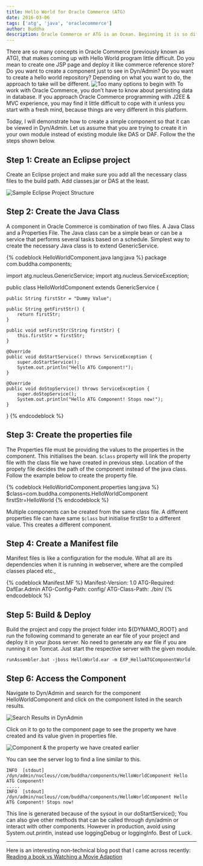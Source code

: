 ```yaml
---
title: Hello World for Oracle Commerce (ATG)
date: 2016-03-06
tags: ['atg', 'java', 'oraclecommerce']
author: Buddha
description: Oracle Commerce or ATG is an Ocean. Beginning it is so difficult. There are so many new things to learn before you can write a program that runs on this platform. This article helps you learn how to begin with creating new components in Oracle Commerce.
---
```

There are so many concepts in Oracle Commerce (previously known as ATG), that makes coming up with Hello World program little difficult. Do you mean to create one JSP page and deploy it like commerce reference store? Do you want to create a component just to see in Dyn/Admin? Do you want to create a hello world repository? Depending on what you want to do, the approach to take will be different.
![Too many options to begin with](https://farm2.staticflickr.com/1633/25195316629_65c8162a37_n.jpg)
To work with Oracle Commerce, you don’t have to know about persisting data in database. If you approach Oracle Commerce programming with J2EE & MVC experience, you may find it little difficult to cope with it unless you start with a fresh mind, because things are very different in this platform.

Today, I will demonstrate how to create a simple component so that it can be viewed in Dyn/Admin. Let us assume that you are trying to create it in your own module instead of existing module like DAS or DAF. Follow the the steps shown below.

## Step 1: Create an Eclipse project

Create an Eclipse project and make sure you add all the necessary class files to the build path. Add classes.jar or DAS at the least.
<!-- more -->
![Sample Eclipse Project Structure](http://i.stack.imgur.com/OP8b7.png)
## Step 2: Create the Java Class

A component in Oracle Commerce is combination of two files. A Java Class and a Properties File. The Java class can be a simple bean or can be a service that performs several tasks based on a schedule. Simplest way to create the necessary Java class is to extend GenericService.


{% codeblock HelloWorldComponent.java lang:java  %}
package com.buddha.components;

import atg.nucleus.GenericService;
import atg.nucleus.ServiceException;

public class HelloWorldComponent extends GenericService {

    public String firstStr = "Dummy Value";

    public String getFirstStr() {
        return firstStr;
    }

    public void setFirstStr(String firstStr) {
        this.firstStr = firstStr;
    }

    @Override
    public void doStartService() throws ServiceException {
        super.doStartService();
        System.out.println("Hello ATG Component!");
    }

    @Override
    public void doStopService() throws ServiceException {
        super.doStopService();
        System.out.println("Hello ATG Component! Stops now!");
    }
}
{% endcodeblock %}

## Step 3: Create the properties file

The Properties file must be providing the values to the properties in the component. This initialises the bean. `$class` property will link the property file with the class file we have created in previous step. Location of the propety file decides the path of the component instead of the java class. Follow the example below to create the property file.

{% codeblock HelloWorldComponent.properties lang:java  %}
$class=com.buddha.components.HelloWorldComponent
firstStr=HelloWorld
{% endcodeblock %}

Multiple components can be created from the same class file. A different properties file can have same `$class` but initialise firstStr to a different value. This creates a different component.

## Step 4: Create a Manifest file

Manifest files is like a configuration for the module. What all are its dependencies when it is running in webserver, where are the compiled classes placed etc.,

{% codeblock Manifest.MF  %}
Manifest-Version: 1.0
ATG-Required: DafEar.Admin
ATG-Config-Path: config/
ATG-Class-Path: ./bin/
{% endcodeblock %}
## Step 5: Build & Deploy
Build the project and copy the project folder into ${DYNAMO_ROOT} and run the following command to generate an ear file of your project and deploy it in your jboss server. No need to generate any ear file if you are running it on Tomcat. Just start the respective server with the given module.

```
runAssembler.bat -jboss HelloWorld.ear -m EXP_HelloATGComponentWorld
```
## Step 6: Access the Component

Navigate to Dyn/Admin and search for the component HelloWorldComponent and click on the component listed in the search results.

![Search Results in DynAdmin](http://i.stack.imgur.com/urvDL.png)

Click on it to go to the component page to see the property we have created and its value given in properties file.

![Component & the property we have created earlier](http://i.stack.imgur.com/sWi9t.png)

You can see the server log to find a line similar to this.

```
INFO  [stdout] /dyn/admin/nucleus//com/buddha/components/HelloWorldComponent Hello ATG Component!
.....
INFO  [stdout] /dyn/admin/nucleus//com/buddha/components/HelloWorldComponent Hello ATG Component! Stops now!
```
This line is generated because of the sysout in our doStartService(); You can also give other methods that can be called through dyn/admin or interact with other components. However in production, avoid using System.out.println, instead use loggingDebug or loggingInfo. Best of Luck.

----

Here is an interesting non-technical blog post that I came across recently: [Reading a book vs Watching a Movie Adaption](https://unfurledpages.wordpress.com/2016/03/21/turning-pages-or-tuning-channels/) 
